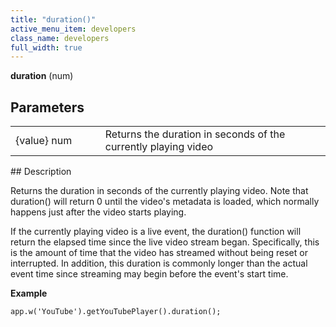 ```yaml
---
title: "duration()"
active_menu_item: developers
class_name: developers
full_width: true
---
```



**duration** (num)

## Parameters

<table>
<tr>
<td width="169">
{value} num

</td>
<td width="17">
</td>
<td width="694">
Returns the duration in seconds of the currently playing video

</td>
</tr>
</table>
## Description

Returns the duration in seconds of the currently playing video. Note that duration() will return 0 until the video's metadata is loaded, which normally happens just after the video starts playing.

If the currently playing video is a live event, the duration() function will return the elapsed time since the live video stream began. Specifically, this is the amount of time that the video has streamed without being reset or interrupted. In addition, this duration is commonly longer than the actual event time since streaming may begin before the event's start time.

**Example**

     
    app.w('YouTube').getYouTubePlayer().duration();
     
   

